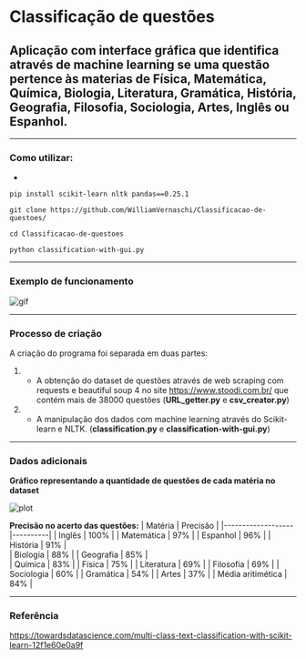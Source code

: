 # Classificação de questões

## Aplicação com interface gráfica que identifica através de machine learning se uma questão pertence às materias de Física, Matemática, Química, Biologia, Literatura, Gramática, História, Geografia, Filosofia, Sociologia, Artes, Inglês ou Espanhol.

---
### Como utilizar:

- [Instale os Pacotes Redistribuíveis do Visual C++]: https://www.microsoft.com/pt-br/download/details.aspx?id=48145

`pip install scikit-learn nltk pandas==0.25.1`

`git clone https://github.com/WilliamVernaschi/Classificacao-de-questoes/`

`cd Classificacao-de-questoes`

`python classification-with-gui.py`

---

### Exemplo de funcionamento

![gif](https://media1.tenor.com/images/2040f65235c3e52174b44b3602095c02/tenor.gif)

---

### Processo de criação
A criação do programa foi separada em duas partes: 

1. - A obtenção do dataset de questões através de web scraping com requests e beautiful soup 4 no site <https://www.stoodi.com.br/> que contém mais de 38000 questões (**URL_getter.py** e **csv_creator.py**)

2. - A manipulação dos dados com machine learning através do Scikit-learn e NLTK. (**classification.py** e **classification-with-gui.py**)

---

### Dados adicionais
**Gráfico representando a quantidade de questões de cada matéria no dataset**

![plot](https://i.imgur.com/cxiwIPf.png)

**Precisão no acerto das questões:**
| Matéria           | Precisão |
|-------------------|----------|
| Inglês            | 100%     |
| Matemática        | 97%      |
| Espanhol          | 96%      |
| História          | 91%      |        
| Biologia          | 88%      |
| Geografia         | 85%      |         
| Química           | 83%      |
| Física            | 75%      |
| Literatura        | 69%      |
| Filosofia         | 69%      |
| Sociologia        | 60%      |
| Gramática         | 54%      |
| Artes             | 37%      |
| Média aritimética | 84%      |

---

### Referência

<https://towardsdatascience.com/multi-class-text-classification-with-scikit-learn-12f1e60e0a9f>
